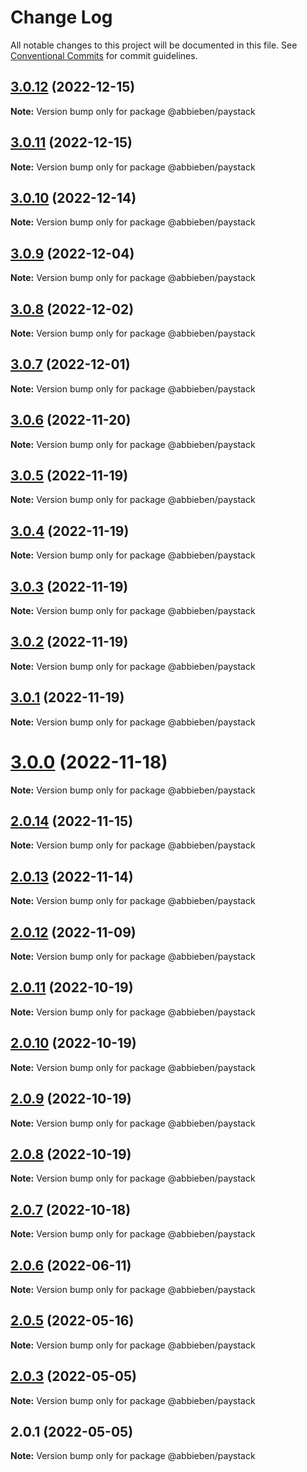 # Change Log

All notable changes to this project will be documented in this file.
See [Conventional Commits](https://conventionalcommits.org) for commit guidelines.

## [3.0.12](https://github.com/abbieben/paystack/compare/v3.0.11...v3.0.12) (2022-12-15)

**Note:** Version bump only for package @abbieben/paystack





## [3.0.11](https://github.com/abbieben/paystack/compare/v3.0.10...v3.0.11) (2022-12-15)

**Note:** Version bump only for package @abbieben/paystack





## [3.0.10](https://github.com/abbieben/paystack/compare/v3.0.9...v3.0.10) (2022-12-14)

**Note:** Version bump only for package @abbieben/paystack





## [3.0.9](https://github.com/abbieben/paystack/compare/v3.0.8...v3.0.9) (2022-12-04)

**Note:** Version bump only for package @abbieben/paystack





## [3.0.8](https://github.com/abbieben/paystack/compare/v3.0.7...v3.0.8) (2022-12-02)

**Note:** Version bump only for package @abbieben/paystack





## [3.0.7](https://github.com/abbieben/paystack/compare/v3.0.6...v3.0.7) (2022-12-01)

**Note:** Version bump only for package @abbieben/paystack





## [3.0.6](https://github.com/abbieben/paystack/compare/v3.0.5...v3.0.6) (2022-11-20)

**Note:** Version bump only for package @abbieben/paystack





## [3.0.5](https://github.com/abbieben/paystack/compare/v3.0.4...v3.0.5) (2022-11-19)

**Note:** Version bump only for package @abbieben/paystack





## [3.0.4](https://github.com/abbieben/paystack/compare/v3.0.3...v3.0.4) (2022-11-19)

**Note:** Version bump only for package @abbieben/paystack





## [3.0.3](https://github.com/abbieben/paystack/compare/v3.0.2...v3.0.3) (2022-11-19)

**Note:** Version bump only for package @abbieben/paystack





## [3.0.2](https://github.com/abbieben/paystack/compare/v3.0.1...v3.0.2) (2022-11-19)

**Note:** Version bump only for package @abbieben/paystack





## [3.0.1](https://github.com/abbieben/paystack/compare/v3.0.0...v3.0.1) (2022-11-19)

**Note:** Version bump only for package @abbieben/paystack





# [3.0.0](https://github.com/abbieben/paystack/compare/v2.0.14...v3.0.0) (2022-11-18)

**Note:** Version bump only for package @abbieben/paystack





## [2.0.14](https://github.com/abbieben/paystack/compare/v2.0.13...v2.0.14) (2022-11-15)

**Note:** Version bump only for package @abbieben/paystack





## [2.0.13](https://github.com/abbieben/paystack/compare/v2.0.12...v2.0.13) (2022-11-14)

**Note:** Version bump only for package @abbieben/paystack





## [2.0.12](https://github.com/abbieben/paystack/compare/v2.0.11...v2.0.12) (2022-11-09)

**Note:** Version bump only for package @abbieben/paystack





## [2.0.11](https://github.com/abbieben/paystack/compare/v2.0.10...v2.0.11) (2022-10-19)

**Note:** Version bump only for package @abbieben/paystack





## [2.0.10](https://github.com/abbieben/paystack/compare/v2.0.9...v2.0.10) (2022-10-19)

**Note:** Version bump only for package @abbieben/paystack





## [2.0.9](https://github.com/abbieben/paystack/compare/v2.0.8...v2.0.9) (2022-10-19)

**Note:** Version bump only for package @abbieben/paystack





## [2.0.8](https://github.com/abbieben/paystack/compare/v2.0.7...v2.0.8) (2022-10-19)

**Note:** Version bump only for package @abbieben/paystack





## [2.0.7](https://github.com/abbieben/paystack/compare/v2.0.6...v2.0.7) (2022-10-18)

**Note:** Version bump only for package @abbieben/paystack





## [2.0.6](https://github.com/abbieben/paystack/compare/v2.0.5...v2.0.6) (2022-06-11)

**Note:** Version bump only for package @abbieben/paystack





## [2.0.5](https://github.com/abbieben/paystack/compare/v2.0.3...v2.0.5) (2022-05-16)

**Note:** Version bump only for package @abbieben/paystack





## [2.0.3](https://github.com/abbieben/paystack/compare/v2.0.1...v2.0.3) (2022-05-05)

**Note:** Version bump only for package @abbieben/paystack





## 2.0.1 (2022-05-05)

**Note:** Version bump only for package @abbieben/paystack
